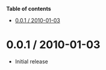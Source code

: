 <!-- START doctoc generated TOC please keep comment here to allow auto update -->
<!-- DON'T EDIT THIS SECTION, INSTEAD RE-RUN doctoc TO UPDATE -->
**Table of contents**

- [0.0.1 / 2010-01-03](#001--2010-01-03)

<!-- END doctoc generated TOC please keep comment here to allow auto update -->


0.0.1 / 2010-01-03
==================

  * Initial release
